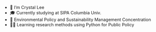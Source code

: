 - 👩 I’m Crystal Lee
- 🎓 Currently studying at SIPA Columbia Univ.
- 🌱 Environmental Policy and Sustainability Management Concentration
- 👩‍💻 Learning research methods using Python for Public Policy

<!---
hylee0228/hylee0228 is a ✨ special ✨ repository because its `README.md` (this file) appears on your GitHub profile.
You can click the Preview link to take a look at your changes.
--->
